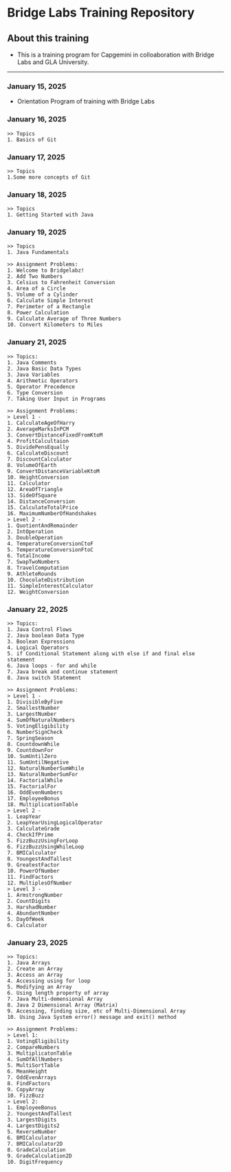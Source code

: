 # Bridge Labs Training Repository
## About this training
- This is a training program for Capgemini in colloaboration with Bridge Labs and GLA University.

---

### January 15, 2025
- Orientation Program of training with Bridge Labs


### January 16, 2025
    >> Topics
    1. Basics of Git


### January 17, 2025
    >> Topics
    1.Some more concepts of Git


### January 18, 2025
    >> Topics
    1. Getting Started with Java

  
### January 19, 2025
    >> Topics
    1. Java Fundamentals
    
    >> Assignment Problems:   
    1. Welcome to Bridgelabz!
    2. Add Two Numbers
    3. Celsius to Fahrenheit Conversion
    4. Area of a Circle
    5. Volume of a Cylinder
    6. Calculate Simple Interest
    7. Perimeter of a Rectangle 
    8. Power Calculation
    9. Calculate Average of Three Numbers
    10. Convert Kilometers to Miles

### January 21, 2025
    >> Topics:
    1. Java Comments
    2. Java Basic Data Types
    3. Java Variables
    4. Arithmetic Operators
    5. Operator Precedence
    6. Type Conversion
    7. Taking User Input in Programs
    
    >> Assignment Problems:
    > Level 1 -
    1. CalculateAgeOfHarry
    2. AverageMarksInPCM
    3. ConvertDistanceFixedFromKtoM
    4. ProfitCalcultaion
    5. DividePensEqually 
    6. CalculateDiscount
    7. DiscountCalculator
    8. VolumeOfEarth
    9. ConvertDistanceVariableKtoM
    10. HeightConversion
    11. Calculator
    12. AreaOfTriangle
    13. SideOfSquare
    14. DistanceConversion
    15. CalculateTotalPrice
    16. MaximumNumberOfHandshakes
    > Level 2 -
    1. QuotientAndRemainder
    2. IntOperation
    3. DoubleOperation
    4. TemperatureConversionCtoF
    5. TemperatureConversionFtoC
    6. TotalIncome
    7. SwapTwoNumbers
    8. TravelComputation
    9. AthleteRounds
    10. ChocolateDistribution
    11. SimpleInterestCalculator
    12. WeightConversion

### January 22, 2025 
    >> Topics: 
    1. Java Control Flows
    2. Java boolean Data Type
    3. Boolean Expressions
    4. Logical Operators
    5. if Conditional Statement along with else if and final else statement
    6. Java loops - for and while
    7. Java break and continue statement
    8. Java switch Statement  

    >> Assignment Problems:
    > Level 1 -
    1. DivisibleByFive
    2. SmallestNumber
    3. LargestNumber
    4. SumOfNaturalNumbers
    5. VotingEligibility
    6. NumberSignCheck
    7. SpringSeason
    8. CountdownWhile
    9. CountdownFor
    10. SumUntilZero
    11. SumUntilNegative
    12. NaturalNumberSumWhile
    13. NaturalNumberSumFor
    14. FactorialWhile
    15. FactorialFor
    16. OddEvenNumbers
    17. EmployeeBonus
    18. MultiplicationTable
    > Level 2 -
    1. LeapYear
    2. LeapYearUsingLogicalOperator
    3. CalculateGrade
    4. CheckIfPrime
    5. FizzBuzzUsingForLoop
    6. FizzBuzzUsingWhileLoop
    7. BMICalculator
    8. YoungestAndTallest
    9. GreatestFactor
    10. PowerOfNumber
    11. FindFactors
    12. MultiplesOfNumber   
    > Level 3 - 
    1. ArmstrongNumber
    2. CountDigits
    3. HarshadNumber
    4. AbundantNumber
    5. DayOfWeek
    6. Calculator

### January 23, 2025
    >> Topics:
    1. Java Arrays
    2. Create an Array
    3. Access an Array
    4. Accessing using for loop
    5. Modifying an Array
    6. Using length property of array
    7. Java Multi-demensional Array
    8. Java 2 Dimensional Array (Matrix)
    9. Accessing, finding size, etc of Multi-Dimensional Array
    10. Using Java System error() message and exit() method

    >> Assignment Problems:
    > Level 1: 
    1. VotingEligibility
    2. CompareNumbers
    3. MultiplicatonTable
    4. SumOfAllNumbers
    5. MultiSortTable
    6. MeanHeight
    7. OddEvenArrays
    8. FindFactors
    9. CopyArray
    10. FizzBuzz 
    > Level 2:
    1. EmployeeBonus
    2. YoungestAndTallest
    3. LargestDigits
    4. LargestDigits2
    5. ReverseNumber
    6. BMICalculator
    7. BMICalculator2D
    8. GradeCalculation
    9. GradeCalculation2D
    10. DigitFrequency
    
